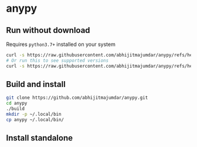 # anypy

## Run without download
Requires `python3.7+` installed on your system
```bash
curl -s https://raw.githubusercontent.com/abhijitmajumdar/anypy/refs/heads/main/anypy.py?token=GHSAT0AAAAAACTTS2DMA33Q4TDSP4J7CP2SZ2E4BMQ | python3 - 3.11.10
# Or run this to see supported versions
curl -s https://raw.githubusercontent.com/abhijitmajumdar/anypy/refs/heads/main/anypy.py?token=GHSAT0AAAAAACTTS2DMA33Q4TDSP4J7CP2SZ2E4BMQ | python3 - -h
```

## Build and install
```bash
git clone https://github.com/abhijitmajumdar/anypy.git
cd anypy
./build
mkdir -p ~/.local/bin
cp anypy ~/.local/bin/
```

## Install standalone
```bash

```
